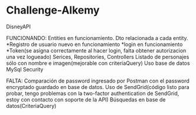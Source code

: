 # Challenge-Alkemy
 DisneyAPI
 
 FUNCIONANDO:
 Entities en funcionamiento.
 Dto relacionada a cada entity.
 *Registro de usuario nuevo en funcionamiento
 *login en funcionamiento
 *Token(se asigna correctamente al hacer login, falta obtener autorizacion una vez logueado)
 Serices, Repositories, Controllers
 Listado de personajes sólo con nombre e imagen(mejorable con criteriaQuery)
 Uso base de datos MySql
 Security
 
 FALTA:
 Comparación de password ingresado por Postman con el password encryptado guardado en base de datos.
 Uso de SendGrid(código listo para probar, tengo problemas con la two-factor authentication de SendGrid, estoy con contacto con soporte de la API)
 Búsquedas en base de datos(CriteriaQuery)
